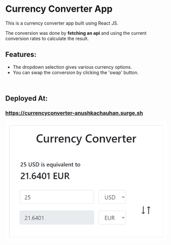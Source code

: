 # Currency Converter App

This is a currency converter app built using React JS.

The conversion was done by **fetching an api** and using the current conversion rates to calculate the result.

## Features:
* The dropdown selection gives various currency options.
* You can swap the conversion by clicking the 'swap' button.

<br>

## Deployed At:

### https://currencyconverter-anushkachauhan.surge.sh

<a href="https://currencyconverter-anushkachauhan.surge.sh">
    <img src="./public/image.png" alt="Image">
</a>

